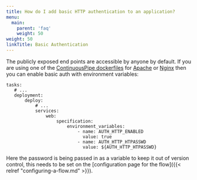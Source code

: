 ```yaml
---
title: How do I add basic HTTP authentication to an application?
menu:
  main:
    parent: 'faq'
    weight: 50
weight: 50
linkTitle: Basic Authentication
---
```


The publicly exposed end points are accessible by anyone by default. If you are using one of the [ContinuousPipe dockerfiles](https://github.com/continuouspipe/dockerfiles) for [Apache](https://github.com/continuouspipe/dockerfiles/tree/master/php-apache#basic-authentication) or [Nginx](https://github.com/continuouspipe/dockerfiles/tree/master/php-nginx#basic-authentication) then you can enable basic auth with environment variables:

```
tasks:
   # ...
   deployment:
       deploy:
           # ...
           services:
               web:
                   specification:
                       environment_variables:
                           - name: AUTH_HTTP_ENABLED
                             value: true
                           - name: AUTH_HTTP_HTPASSWD
                             value: ${AUTH_HTTP_HTPASSWD}
```

Here the password is being passed in as a variable to keep it out of version control, this needs to be set on the [configuration page for the flow]({{< relref "configuring-a-flow.md" >}}).
